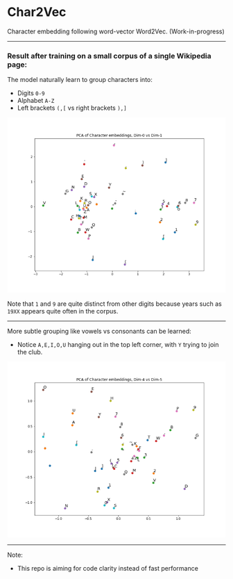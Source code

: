 # Char2Vec
Character embedding following word-vector Word2Vec. (Work-in-progress)

---

### Result after training on a small corpus of a single Wikipedia page:

The model naturally learn to group characters into:
- Digits `0-9`
- Alphabet `A-Z`
- Left brackets `(,[` vs right brackets `),]`

![alt text](docs/PCA-0-1.png "PCA 0-1")

Note that `1` and `9` are quite distinct from other digits because years such as `19XX` appears quite often in the corpus.

---

More subtle grouping like vowels vs consonants can be learned:
- Notice `A,E,I,O,U` hanging out in the top left corner, with `Y` trying to join the club.

![alt text](docs/PCA-4-5.png "PCA 4-5")

---

Note:

* This repo is aiming for code clarity instead of fast performance
